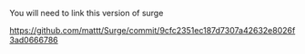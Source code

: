 
You will need to link this version of surge

https://github.com/mattt/Surge/commit/9cfc2351ec187d7307a42632e8026f3ad0666786

